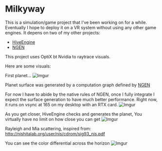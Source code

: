 # Milkyway

This is a simulation/game project that I've been working on for a while. Eventually I hope to deploy it on a VR system without using any other game engines. It depens on two of my other projects:

* [HiveEngine](https://github.com/calper-ql/HiveEngine)
* [NGEN](https://github.com/calper-ql/NGEN)

This project uses OptiX bt Nvidia to raytrace visuals.

Here are some visuals:

First planet...
![Imgur](https://i.imgur.com/4UzzcWl.png)

Planet surface was generated by a computation graph defined by [NGEN](https://github.com/calper-ql/NGEN)

For now I have to abide by the native rules of NGEN, once I fully integrate I expect the surface generation to have much better performance. Right now, it runs on vsync at 165 on my desktop with an RTX card. 
![Imgur](https://i.imgur.com/qnwGh1L.png)

As you get closer, HiveEngine checks and generates the planet, You virtually have no limit on how close you can get
![Imgur](https://i.imgur.com/HvG4JYG.png)

Rayleigh and Mia scattering, inspired from: http://nishitalab.org/user/nis/cdrom/sig93_nis.pdf

You can see the color differential across the horizon
![Imgur](https://i.imgur.com/GeukDj1.png)

